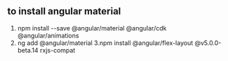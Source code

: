 ## to install angular material
1. npm install --save @angular/material @angular/cdk @angular/animations
2. ng add @angular/material
3.npm install @angular/flex-layout @v5.0.0-beta.14 rxjs-compat

